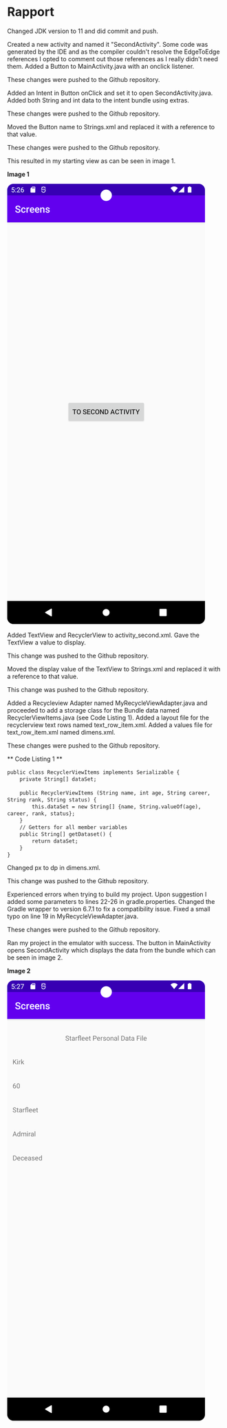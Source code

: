 
# Rapport

Changed JDK version to 11 and did commit and push.

Created a new activity and named it "SecondActivity". Some code was generated by the IDE and as the compiler couldn't resolve 
the EdgeToEdge references I opted to comment out those references as I really didn't need them.
Added a Button to MainActivity.java with an onclick listener.

These changes were pushed to the Github repository.

Added an Intent in Button onClick and set it to open SecondActivity.java.
Added both String and int data to the intent bundle using extras.

These changes were pushed to the Github repository.

Moved the Button name to Strings.xml and replaced it with a reference to that value.

These changes were pushed to the Github repository.

This resulted in my starting view as can be seen in image 1.

**Image 1**

![bild-1](ass-4_bild-1.png)

Added TextView and RecyclerView to activity_second.xml. Gave the TextView a value to display.

This change was pushed to the Github repository.

Moved the display value of the TextView to Strings.xml and replaced it with a reference to that value.

This change was pushed to the Github repository.

Added a Recycleview Adapter named MyRecycleViewAdapter.java and proceeded to add a storage class for the Bundle data 
named RecyclerViewItems.java (see Code Listing 1).
Added a layout file for the recyclerview text rows named text_row_item.xml.
Added a values file for text_row_item.xml named dimens.xml.

These changes were pushed to the Github repository.

** Code Listing 1 **
```
public class RecyclerViewItems implements Serializable {
    private String[] dataSet;

    public RecyclerViewItems (String name, int age, String career, String rank, String status) {
        this.dataSet = new String[] {name, String.valueOf(age), career, rank, status};
    }
    // Getters for all member variables
    public String[] getDataset() {
        return dataSet;
    }
}
```

Changed px to dp in dimens.xml.

This change was pushed to the Github repository.

Experienced errors when trying to build my project. Upon suggestion I added some parameters to lines 22-26 in gradle.properties.
Changed the Gradle wrapper to version 6.7.1 to fix a compatibility issue.
Fixed a small typo on line 19 in MyRecycleViewAdapter.java.

These changes were pushed to the Github repository.

Ran my project in the emulator with success. The button in MainActivity opens SecondActivity which displays the data from the bundle
which can be seen in image 2.

**Image 2**

![bild-2](ass-4_bild-2.png)
